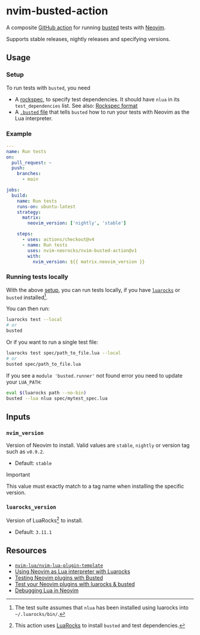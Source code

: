 # nvim-busted-action

A composite [GitHub action](https://github.com/features/actions)
for running [busted](https://lunarmodules.github.io/busted/) tests
with [Neovim](https://github.com/neovim/neovim).

Supports stable releases, nightly releases and specifying versions.

## Usage

### Setup

To run tests with `busted`, you need

- A [rockspec](./example-scm-1.rockspec), to specify test dependencies.
  It should have `nlua` in its `test_dependencies` list.
  See also: [Rockspec format](https://github.com/luarocks/luarocks/wiki/Rockspec-format)
- A [`.busted` file](./.busted) that tells `busted` how to run your tests
  with Neovim as the Lua interpreter.

### Example

```yaml
---
name: Run tests
on:
  pull_request: ~
  push:
    branches:
      - main

jobs:
  build:
    name: Run tests
    runs-on: ubuntu-latest
    strategy:
      matrix:
        neovim_version: ['nightly', 'stable']

    steps:
      - uses: actions/checkout@v4
      - name: Run tests
        uses: nvim-neorocks/nvim-busted-action@v1
        with:
          nvim_version: ${{ matrix.neovim_version }}
```

### Running tests locally

With the above [setup](#setup), you can run tests locally,
if you have [`luarocks`](https://luarocks.org/) or `busted` installed[^1].

[^1]: The test suite assumes that `nlua` has been installed
      using luarocks into `~/.luarocks/bin/`.

You can then run:

```bash
luarocks test --local
# or
busted
```

Or if you want to run a single test file:

```bash
luarocks test spec/path_to_file.lua --local
# or
busted spec/path_to_file.lua
```

If you see a `module 'busted.runner'` not found error you need to update your `LUA_PATH`:

```bash
eval $(luarocks path --no-bin)
busted --lua nlua spec/mytest_spec.lua
```

## Inputs

### `nvim_version`

Version of Neovim to install. Valid values are `stable`, `nightly` or version tag such
as `v0.9.2`. 

- Default: `stable`

> [!IMPORTANT]
> 
> This value must exactly match to a tag name 
> when installing the specific version.

### `luarocks_version`

Version of LuaRocks[^2] to install.

- Default: `3.11.1`

[^2]: This action uses [LuaRocks](https://luarocks.org/)
      to install `busted` and test dependencies.

## Resources

- [`nvim-lua/nvim-lua-plugin-template`](https://github.com/nvim-lua/nvim-lua-plugin-template/)
- [Using Neovim as Lua interpreter with Luarocks](https://zignar.net/2023/01/21/using-luarocks-as-lua-interpreter-with-luarocks/)
- [Testing Neovim plugins with Busted](https://hiphish.github.io/blog/2024/01/29/testing-neovim-plugins-with-busted/)
- [Test your Neovim plugins with luarocks & busted](https://mrcjkb.dev/posts/2023-06-06-luarocks-test.html)
- [Debugging Lua in Neovim](https://zignar.net/2023/06/10/debugging-lua-in-neovim/)
